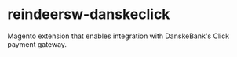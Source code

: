 reindeersw-danskeclick
======================

Magento extension that enables integration with DanskeBank's Click payment gateway.
